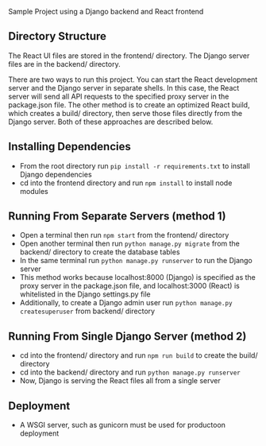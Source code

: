 Sample Project using a Django backend and React frontend

## Directory Structure
The React UI files are stored in the frontend/ directory. The Django server files are in
the backend/ directory.

There are two ways to run this project. You can start the React development server and
the Django server in separate shells. In this case, the React server will send all
API requests to the specified proxy server in the package.json file. The other method is
to create an optimized React build, which creates a build/ directory, then serve those
files directly from the Django server. Both of these approaches are described below.

## Installing Dependencies
- From the root directory run `pip install -r requirements.txt` to install Django 
dependencies
- cd into the frontend directory and run `npm install` to install node modules

## Running From Separate Servers (method 1)
- Open a terminal then run `npm start` from the frontend/ directory
- Open another terminal then run `python manage.py migrate` from the backend/ directory 
to create the database tables
- In the same terminal run `python manage.py runserver` to run the Django server
- This method works because localhost:8000 (Django) is specified as the proxy server in the 
package.json file, and localhost:3000 (React) is whitelisted in the Django settings.py file
- Additionally, to create a Django admin user run `python manage.py createsuperuser` from
backend/ directory

## Running From Single Django Server (method 2)
- cd into the frontend/ directory and run `npm run build` to create the build/ directory
- cd into the backend/ directory and run `python manage.py runserver`
- Now, Django is serving the React files all from a single server

## Deployment
- A WSGI server, such as gunicorn must be used for productoon deployment

